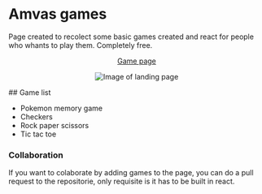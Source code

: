 # Amvas games

Page created to recolect some basic games created and react for people who whants
to play them. Completely free.

<p align="center"> 
  <a  href="https://games.amauryvasquez.com/" target="_blank" referrer="noopener noreferrer">
    Game page
  </a>
</p>

<p align="center">
  <img src="https://i.imgur.com/86I46Q8.png" alt="Image of landing page"/>
</p>
## Game list

- Pokemon memory game
- Checkers
- Rock paper scissors
- Tic tac toe

### Collaboration

If you want to colaborate by adding games to the page, you can do a pull request to the repositorie,
only requisite is it has to be built in react.

